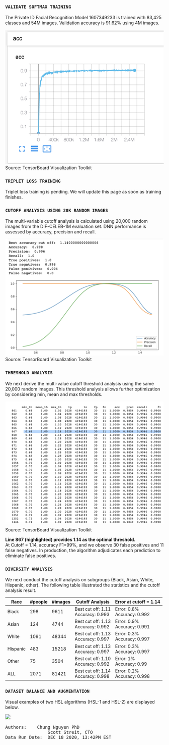 ### `VALIDATE SOFTMAX TRAINING`

The Private ID Facial Recognition Model 1607349233 is trained with 83,425 classes and 54M images. 
Validation accuracy is 91.62% using 4M images. 

![](https://github.com/openinfer/PrivateIdentity/blob/master/images/Exp044_backup_Accuracy.png)
Source: TensorBoard Visualization Toolkit

### `TRIPLET LOSS TRAINING` 
Triplet loss training is pending. 
We will update this page as soon as training finishes.

### `CUTOFF ANALYSIS USING 20K RANDOM IMAGES`

The multi-variable cutoff analysis is calculated using 20,000 random images from the DIF-CELEB-1M evaluation set. DNN performance is assessed by accuracy, precision and recall. 

![](https://github.com/openinfer/PrivateIdentity/blob/master/images/Exp044_backup_Cutoff_Analysis.png) <br>
Source: TensorBoard Visualization Toolkit

### `THRESHOLD ANALYSIS`

We next derive the multi-value cutoff threshold analysis using the same 20,000 random images. This threshold analysis allows further optimization by considering min, mean and max thresholds.

![](https://github.com/openinfer/PrivateIdentity/blob/master/images/Exp044_backup_Threshold_Analysis.png)
Source: TensorBoard Visualization Toolkit

**Line 867 (highlighted) provides 1.14 as the optimal threshold.**  
At Cutoff = 1.14, accuracy F1=99%, and we observe 30 false positives and 11 false negatives. 
In production, the algorithm adjudicates each prediction to eliminate false positives.

### `DIVERSITY ANALYSIS` 

We next conduct the cutoff analysis on subgroups (Black, Asian, White, Hispanic, other). 
The following table illustrated the statistics and the cutoff analysis result.

| Race | #people | #images | Cutoff Analysis | Error at cutoff = 1.14 |
| ------------- | ------------- | -------------  | ------------- | ------------- |
|  Black | 298 | 9611  |  Best cut off:  1.11<br>Accuracy:  0.993 | Error: 0.8%<br>Accuracy:  0.992 |
|  Asian | 124 | 4744  |  Best cut off:  1.13<br>Accuracy:  0.992| Error: 0.9%<br>Accuracy:  0.991 |
|  White | 1091 | 48344  |  Best cut off:  1.13<br>Accuracy:  0.997| Error: 0.3%<br>Accuracy:  0.997 |
|  Hispanic | 483 | 15218  |  Best cut off:  1.13<br>Accuracy:  0.997| Error: 0.3%<br>Accuracy:  0.997 |
|  Other | 75 | 3504  |  Best cut off:  1.10<br>Accuracy:   0.992| Error: 1%<br>Accuracy:  0.99 |
|  ALL | 2071 | 81421  |  Best cut off:  1.14<br>Accuracy:  0.998| Error: 0.2%<br>Accuracy:  0.998 |

### `DATASET BALANCE AND AUGMENTATION`

Visual examples of two HSL algorithms (HSL-1 and HSL-2) are displayed below.  

![](https://github.com/openinfer/PrivateIdentity/blob/master/images/HSL%20Images.png)
<pre>
Authors:  	Chung Nguyen PhD 
                Scott Streit, CTO
Data Run Date:  DEC 18 2020, 13:42PM EST
</pre>

